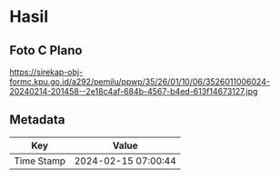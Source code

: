 # Hasil

## Foto C Plano

https://sirekap-obj-formc.kpu.go.id/a292/pemilu/ppwp/35/26/01/10/06/3526011006024-20240214-201458--2e18c4af-684b-4567-b4ed-613f14673127.jpg


## Metadata

| Key        | Value               |
| ---------- | ------------------- |
| Time Stamp | 2024-02-15 07:00:44 |




